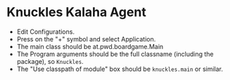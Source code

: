 
# Knuckles Kalaha Agent

- Edit Configurations. 
- Press on the "+" symbol and select Application. 
- The main class should be at.pwd.boardgame.Main
- The Program arguments should be the full classname (including the package), so `Knuckles`.
- The "Use classpath of module" box should be `knuckles.main` or similar.
